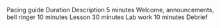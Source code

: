 Pacing guide
Duration
Description
5 minutes
Welcome, announcements, bell ringer
10 minutes
Lesson
30 minutes
Lab work
10 minutes
Debrief

